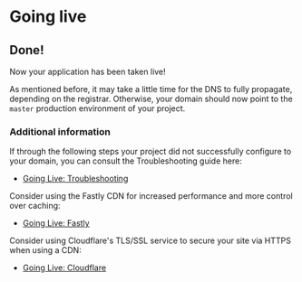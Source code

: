 # Going live

## Done!

Now your application has been taken live!

As mentioned before, it may take a little time for the DNS to fully propagate, depending on the registrar. Otherwise, your domain should now point to the `master` production environment of your project.

### Additional information

If through the following steps your project did not successfully configure to your domain, you can consult the Troubleshooting guide here:

* [Going Live: Troubleshooting](/golive/troubleshoot.md)

Consider using the Fastly CDN for increased performance and more control over caching:

* [Going Live: Fastly](/golive/steps/fastly.md)

Consider using Cloudflare's TLS/SSL service to secure your site via HTTPS when using a CDN:

* [Going Live: Cloudflare](/golive/steps/cloudflare.md)

<div id = "buttons"></div>

<script>
$(document).ready(function(){
  var navButtons = {type: "navigation", prev: getPathObj("prev"), div: "buttons"};
  makeButton(navButtons);
});
</script>
